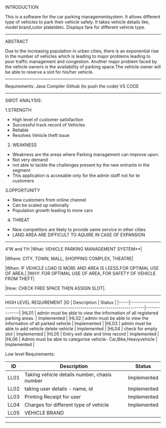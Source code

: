 INTRODUCTION

This is a  software for the car parking managementsystem. It allows different type of vehicles to park their vehicle safely. It takes vehicle details like, model brand,color plateIdetc. Displays fare for different vehicle type.

--------------------------------------------------------------------------------------------------------------------

 ABSTRACT

Due to the increasing population in urban cities, there is an exponential rise in the number of vehicles which is leading to major problems leading to poor traffic management and congestion. Another major problem faced by the vehicle owners is the availability of parking space.The vehicle owner will be able to reserve a slot for his/her vehicle.

--------------------------------------------------------------------------------------------------------------------

Requirements:
Java Compiler 
Github (to push the code)
VS CODE

--------------------------------------------------------------------------------------------------------------------
 SWOT ANALYSIS:

1.STRENGTH

 * High level of customer satisfaction
 * Successful track record of Vehicles
 * Reliable 
 * Resolves Vehicle theft issue

2. WEAKNESS
 * Weakness are the areas where  Parking management can improve upon.
 * Not very  demand
 * not able to tackle the challenges present by the new entrants in the segment
 * This application is accesable only for the admin staff not for te customers

3.OPPORTUNITY
 * New customers from online channel 
 * Can be scaled up nationally 
 * Population growth leading to more cars

4. THREAT
 * New competitors are likely to provide same service in other cities
 * LAND AREA ARE DIFFICULT TO AQUIRE IN CASE OF EXPANSION
-----------------------------------------------------------------------------------------------------------------

4’W and 1’H
|What: VEHICLE PARKING MANAGEMENT SYSTEM**|

|Where: CITY, TOWN, MALL, SHOPPING COMPLEX, THEATRE|

|When: IF VEHICLE LOAD IS MORE AND AREA IS LEESS.FOR OPTIMAL USE OF AREA.|
|WHY: FOR OPTIMAL USE OF AREA, FOR SAFETY OF VEHICLE FROM THEFT|

|How: CHECK FREE SPACE THEN ASSIGN SLOT|.



--------------------------------------------------------------------------------------------------------------------


HIGH LEVEL REQUIREMENT
|ID	  |   Description	                                                                    |  Status      |
|-----|-------------------------------------------------------------------------------------|--------------|
|HL01 |  	admin must be able to view the information of all registered parking areas.     |  Implemented |
|HL02 | 	admin must be able to view the information of all parked vehicle                |  Implemented |
|HL03 |     admin must be able to add vehicle delete vehicle                                |  Implemented |
|HL04 |     check for empty slot	                                                        |  Implemented |
|HL05 |     Entry exit date and time record                                                 |  Implemented |
|HL06 |      Admin must be able to categorise vehicle- Car,Bike,Heavyvehicle                |  Implemented |




Low level Requirements:

|ID	  |   Description	                                    |  Status      |
|-----|---------------------------------------------------|--------------|
|LL01 |  	Taking vehicle details number, chasis number    |  Implemented |
|LL02 | 	taking user details - name, id           	       |  Implemented |
|LL03 |   Printing Receipt for user	                      |  Implemented |
|LL04 | Charges for different type of vehicle	            |  Implemented |
|LL05 |   VEHICLE BRAND


--------------------------------------------------------------------------------------------------------------------


